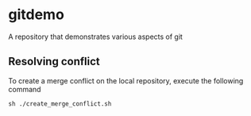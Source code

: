 # gitdemo
A repository that demonstrates various aspects of git


## Resolving conflict

To create a merge conflict on the local repository, execute the following command 

`sh ./create_merge_conflict.sh`
